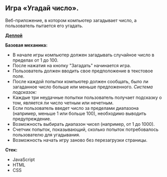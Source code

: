 ## Игра «Угадай число». 

Веб-приложение, в котором компьютер загадывает число, а пользователь пытается его угадать.

**[Деплой](https://marerma-guess-number.netlify.app/)**

**Базовая механика:**
- В начале игры компьютер должен загадывать случайное число в пределах от 1 до 100.
- После нажатия на кнопку "Загадать" начинается игра.
- Пользователь должен вводить свое предположение в текстовое поле.
- После каждой попытки компьютер должен сообщать, было ли загаданное число больше или меньше предложенного.
*Система подсказок:*
- Каждые три неудачные попытки пользователь получает подсказку о том, является ли число четным или нечетным.
- Если пользователь введет число за пределами диапазона (например, меньше 1 или больше 100), необходимо выводить предупреждение.
- Возможность выбирать диапазон чисел (например, от 1 до 1000).
- Счетчик попыток, показывающий, сколько попыток потребовалось пользователю для угадывания.
- Возможность начать игру заново без перезагрузки страницы.

**Стек:**
- JavaScript
- HTML
- CSS